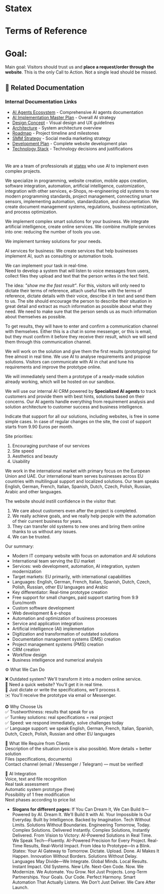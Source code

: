 # **Statex** 

# Terms of Reference

# **Goal:**

Main goal: Visitors should trust us and **place a request/order through the website**. This is the only Call to Action. Not a single lead should be missed.

## 🔗 Related Documentation

### Internal Documentation Links
- [AI Agents Ecosystem](../development/ai-agents.md) - Comprehensive AI agents documentation
- [AI Implementation Master Plan](../development/ai-implementation-master-plan.md) - Overall AI strategy
- [Design Concept](../design/design-concept.md) - Visual design and UX guidelines
- [Architecture](../development/architecture.md) - System architecture overview
- [Roadmap](roadmap.md) - Project timeline and milestones
- [SMM Strategy](smm.md) - Social media marketing strategy
- [Development Plan](../../development-plan.md) - Complete website development plan
- [Technology Stack](../development/technology.md) - Technology decisions and justifications

# 

We are a team of professionals at [statex](http://statex.cz) who use AI to implement even complex projects.

We specialize in programming, website creation, mobile apps creation, software integration, automation, artificial intelligence, customization, integration with other services, e-Shops, re-engineering old systems to new modern programming standards, project management, connecting smart sensors, implementing automation, standardization, and documentation. We create document management systems, regulations, business optimization, and process optimization.

We implement complex smart solutions for your business. We integrate artificial intelligence, create online services. We combine multiple services into one: reducing the number of tools you use.

We implement turnkey solutions for your needs.

AI services for business: We create services that help businesses implement AI, such as consulting or automation tools.

We can implement your task in real-time.   
Need to develop a system that will listen to voice messages from users, collect files they upload and text that the person writes in the text field.

The idea: *"show me the fast result"*. For this, visitors will only need to dictate their terms of reference, attach useful files with the terms of reference, dictate details with their voice, describe it in text and send them to us. The site should encourage the person to describe their situation in great detail and extract as much information as possible about what they need. We need to make sure that the person sends us as much information about themselves as possible.

To get results, they will have to enter and confirm a communication channel with themselves. Either this is a chat in some messenger, or this is email, but they must confirm it before they receive their result, which we will send them through this communication channel.

We will work on the solution and give them the first results (prototyping) for free almost in real time. We use AI to analyse requirements and propose solutions. Visitors can communicate with AI in chat and tune his requirements and improve the prototype online.

We will immediately send them a prototype of a ready-made solution already working, which will be hosted on our sandbox.

We will use our internal AI CRM powered by **Specialized AI agents** to track customers and provide them with best hints, solutions based on their concerns. Our AI agents handle everything from requirement analysis and solution architecture to customer success and business intelligence.

Indicate that support for all our solutions, including websites, is free in some simple cases. In case of regular changes on the site, the cost of support starts from 9.90 Euros per month.

Site priorities:

1. Encouraging purchase of our services  
2. Site speed  
3. Aesthetics and beauty  
4. Usability

We work in the international market with primary focus on the European Union and UAE. Our international team serves businesses across EU countries with multilingual support and localized solutions. Our team speaks English, German, French, Italian, Spanish, Dutch, Czech, Polish, Russian, Arabic and other languages.

The website should instill confidence in the visitor that: 

1. We care about customers even after the project is completed.  
2. We really achieve goals, and we really help people with the automation of their current business for years.  
3. They can transfer old systems to new ones and bring them online thanks to us without any issues.  
4. We can be trusted.

Our summary:

* Modern IT company website with focus on automation and AI solutions  
* International team serving the EU market  
* Services: web development, automation, AI integration, system modernization  
* Target markets: EU primarily, with international capabilities  
* Languages: English, German, French, Italian, Spanish, Dutch, Czech, Polish, Russian, other EU languages and Arabic
* Key differentiator: Real-time prototype creation  
* Free support for small changes, paid support starting from 9.9 Euro/month  
* Custom software development  
* Web development & e-shops  
* Automation and optimization of business processes  
* Service and application integration  
* Artificial intelligence (AI) implementation  
* Digitization and transformation of outdated solutions  
* Documentation management systems (DMS) creation  
* Project management systems (PMS) creation  
* CRM creation  
* Workflow design  
* Business intelligence and numerical analysis

⚙️ What We Can Do

❌ Outdated system? We'll transform it into a modern online service.  
🚀 Need a quick website? You'll get it in real time.  
📝 Just dictate or write the specifications, we'll process it.  
✉️ You'll receive the prototype via email or Messenger.

✪ Why Choose Us  
✅ Trustworthiness: results that speak for us  
✅ Turnkey solutions: real specifications \= real project  
✅ Speed: we respond immediately, solve challenges today  
✅ Language support: we speak English, German, French, Italian, Spanish, Dutch, Czech, Polish, Russian and other EU languages

👤 What We Require from Clients  
Description of the situation (voice is also possible). More details \= better solution  
Files (specifications, documents)  
Contact channel (email / Messenger / Telegram) — must be verified\!

🔗 AI Integration  
Voice, text and file recognition  
Real task assessment  
Automatic system prototype (free)  
Possibility of 1 free modification  
Next phases according to price list

- **Slogans for different pages:**
If You Can Dream It, We Can Build It—Powered by AI.
Dream It. We’ll Build It with AI.
Your Impossible Is Our Everyday.
Built by Intelligence. Backed by Imagination.
Tech Without Limits. Solutions Without Boundaries.
Engineering Tomorrow, Today.
Complex Solutions. Delivered Instantly.
Complex Solutions, Instantly Delivered.
From Vision to Victory: AI-Powered Solutions in Real Time.
We Speak Tech—Fluently.
AI-Powered Precision for Every Project.
Real-Time Results, Real-World Impact.
From Idea to Prototype—In a Blink.
Statex: Your AI Gateway to Tomorrow.
Dictate. Upload. Done. AI Makes It Happen.
Innovation Without Borders. Solutions Without Delay.
Languages May Divide—We Integrate.
Global Minds. Local Results. Instant Impact.
Old Systems. New Life.
Next-Gen Code. Now.
We Modernize. We Automate. You Grow.
Not Just Projects. Long-Term Partnerships.
Your Goals. Our Code. Perfect Harmony.
Smart Automation That Actually Listens.
We Don’t Just Deliver. We Care After Launch.
